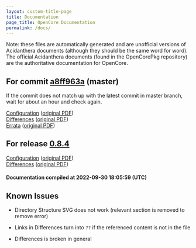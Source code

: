 ```yaml
---
layout: custom-title-page
title: Documentation
page_title: OpenCore Documentation
permalink: /docs/
---
```

Note: these files are automatically generated and are unofficial versions of Acidanthera documents (although they should be the same word for word). The official Acidanthera documents (found in the OpenCorePkg repository) are the authoritative documentation for OpenCore.

## For commit [a8ff963a](https://github.com/acidanthera/OpenCorePkg/tree/a8ff963a4c2e02307213509e5f1ce9ddf2055ebd) (master)

If the commit does not match up with the latest commit in master branch, wait for about an hour and check again.

[Configuration](latest/Configuration.html) ([original PDF](https://github.com/acidanthera/OpenCorePkg/blob/a8ff963a4c2e02307213509e5f1ce9ddf2055ebd/Docs/Configuration.pdf))
<br>
[Differences](latest/Differences.html) ([original PDF](https://github.com/acidanthera/OpenCorePkg/blob/a8ff963a4c2e02307213509e5f1ce9ddf2055ebd/Docs/Differences/Differences.pdf))
<br>
[Errata](latest/Errata.html) ([original PDF](https://github.com/acidanthera/OpenCorePkg/blob/a8ff963a4c2e02307213509e5f1ce9ddf2055ebd/Docs/Errata/Errata.pdf))

## For release [0.8.4](https://github.com/acidanthera/OpenCorePkg/tree/0.8.4)

[Configuration](release/Configuration.html) ([original PDF](https://github.com/acidanthera/OpenCorePkg/blob/0.8.4/Docs/Configuration.pdf))
<br>
[Differences](release/Differences.html) ([original PDF](https://github.com/acidanthera/OpenCorePkg/blob/0.8.4/Docs/Differences/Differences.pdf))

#### Documentation compiled at 2022-09-30 18:05:59 (UTC)

## Known Issues

* Directory Structure SVG does not work (relevant section is removed to remove error)

* Links in Differences turn into `??` if the referenced content is not in the file

* Differences is broken in general
